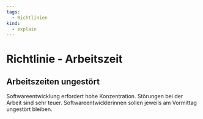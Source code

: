 ```yaml
---
tags:
  - Richtlinien
kind:
  - explain
---
```

# Richtlinie - Arbeitszeit
## Arbeitszeiten ungestört

Softwareentwicklung erfordert hohe Konzentration. Störungen bei der Arbeit sind sehr teuer. Softwareentwicklerinnen sollen jeweils am Vormittag ungestört bleiben.
